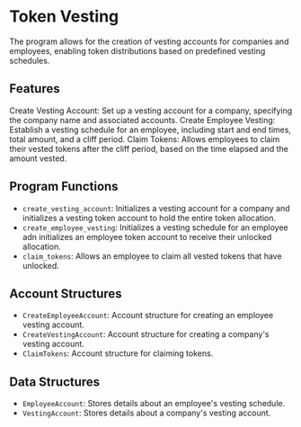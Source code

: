 # Token Vesting

The program allows for the creation of vesting accounts for companies and employees, enabling token distributions based on predefined vesting schedules.

## Features

Create Vesting Account: Set up a vesting account for a company, specifying the company name and associated accounts.
Create Employee Vesting: Establish a vesting schedule for an employee, including start and end times, total amount, and a cliff period.
Claim Tokens: Allows employees to claim their vested tokens after the cliff period, based on the time elapsed and the amount vested.

## Program Functions

- `create_vesting_account`: Initializes a vesting account for a company and initializes a vesting token account to hold the entire token allocation.
- `create_employee_vesting`: Initializes a vesting schedule for an employee adn initializes an employee token account to receive their unlocked allocation.
- `claim_tokens`: Allows an employee to claim all vested tokens that have unlocked.

## Account Structures

- `CreateEmployeeAccount`: Account structure for creating an employee vesting account.
- `CreateVestingAccount`: Account structure for creating a company's vesting account.
- `ClaimTokens`: Account structure for claiming tokens.

## Data Structures

- `EmployeeAccount`: Stores details about an employee's vesting schedule.
- `VestingAccount`: Stores details about a company's vesting account.
